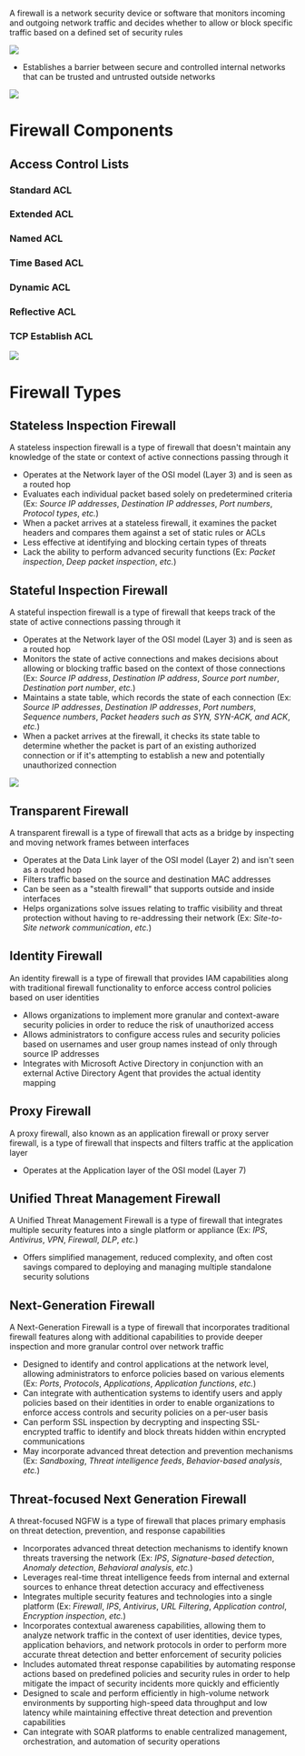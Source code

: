 A firewall is a network security device or software that monitors incoming and outgoing network traffic and decides whether to allow or block specific traffic based on a defined set of security rules

![](https://github.com/JonmarCorpuz/SecondBrain/blob/main/Assets/sdfbkdfndfnkdbskdsbjkdsbknsgbkn.png)

* Establishes a barrier between secure and controlled internal networks that can be trusted and untrusted outside networks 

![](https://github.com/JonmarCorpuz/SecondBrain/blob/main/Assets/Whitespace.png)

# Firewall Components

## Access Control Lists

### Standard ACL

### Extended ACL

### Named ACL

### Time Based ACL

### Dynamic ACL

### Reflective ACL

### TCP Establish ACL

![](https://github.com/JonmarCorpuz/SecondBrain/blob/main/Assets/Whitespace.png)

# Firewall Types

## Stateless Inspection Firewall

A stateless inspection firewall is a type of firewall that doesn't maintain any knowledge of the state or context of active connections passing through it

* Operates at the Network layer of the OSI model (Layer 3) and is seen as a routed hop 
* Evaluates each individual packet based solely on predetermined criteria (Ex: *Source IP addresses*, *Destination IP addresses*, *Port numbers*, *Protocol types*, *etc.*)
* When a packet arrives at a stateless firewall, it examines the packet headers and compares them against a set of static rules or ACLs
* Less effective at identifying and blocking certain types of threats
* Lack the ability to perform advanced security functions (Ex: *Packet inspection*, *Deep packet inspection*, *etc.*)

## Stateful Inspection Firewall

A stateful inspection firewall is a type of firewall that keeps track of the state of active connections passing through it

* Operates at the Network layer of the OSI model (Layer 3) and is seen as a routed hop 
* Monitors the state of active connections and makes decisions about allowing or blocking traffic based on the context of those connections (Ex: *Source IP address*, *Destination IP address*, *Source port number*, *Destination port number*, *etc.*)
* Maintains a state table, which records the state of each connection (Ex: *Source IP addresses*, *Destination IP addresses*, *Port numbers*, *Sequence numbers*, *Packet headers such as SYN, SYN-ACK, and ACK*, *etc.*)
* When a packet arrives at the firewall, it checks its state table to determine whether the packet is part of an existing authorized connection or if it's attempting to establish a new and potentially unauthorized connection

![](https://github.com/JonmarCorpuz/SecondBrain/blob/main/Assets/Whitespace.png)

## Transparent Firewall

A transparent firewall is a type of firewall that acts as a bridge by inspecting and moving network frames between interfaces

* Operates at the Data Link layer of the OSI model (Layer 2) and isn't seen as a routed hop
* Filters traffic based on the source and destination MAC addresses 
* Can be seen as a "stealth firewall" that supports outside and inside interfaces
* Helps organizations solve issues relating to traffic visibility and threat protection without having to re-addressing their network (Ex: *Site-to-Site network communication*, *etc.*)

## Identity Firewall

An identity firewall is a type of firewall that provides IAM capabilities along with traditional firewall functionality to enforce access control policies based on user identities

* Allows organizations to implement more granular and context-aware security policies in order to reduce the risk of unauthorized access
* Allows administrators to configure access rules and security policies based on usernames and user group names instead of only through source IP addresses
* Integrates with Microsoft Active Directory in conjunction with an external Active Directory Agent that provides the actual identity mapping

## Proxy Firewall

A proxy firewall, also known as an application firewall or proxy server firewall, is a type of firewall that inspects and filters traffic at the application layer

* Operates at the Application layer of the OSI model (Layer 7)

## Unified Threat Management Firewall

A Unified Threat Management Firewall is a type of firewall that integrates multiple security features into a single platform or appliance (Ex: *IPS*, *Antivirus*, *VPN*, *Firewall*, *DLP*, *etc.*)

* Offers simplified management, reduced complexity, and often cost savings compared to deploying and managing multiple standalone security solutions

## Next-Generation Firewall

A Next-Generation Firewall is a type of firewall that incorporates traditional firewall features along with additional capabilities to provide deeper inspection and more granular control over network traffic

* Designed to identify and control applications at the network level, allowing administrators to enforce policies based on various elements (Ex: *Ports*, *Protocols*, *Applications*, *Application functions*, *etc.*)
* Can integrate with authentication systems to identify users and apply policies based on their identities in order to enable organizations to enforce access controls and security policies on a per-user basis
* Can perform SSL inspection by decrypting and inspecting SSL-encrypted traffic to identify and block threats hidden within encrypted communications
* May incorporate advanced threat detection and prevention mechanisms (Ex: *Sandboxing*, *Threat intelligence feeds*, *Behavior-based analysis*, *etc.*)

## Threat-focused Next Generation Firewall

A threat-focused NGFW is a type of firewall that places primary emphasis on threat detection, prevention, and response capabilities

* Incorporates advanced threat detection mechanisms to identify known threats traversing the network (Ex: *IPS*, *Signature-based detection*, *Anomaly detection*, *Behavioral analysis*, *etc.*)
* Leverages real-time threat intelligence feeds from internal and external sources to enhance threat detection accuracy and effectiveness
* Integrates multiple security features and technologies into a single platform (Ex: *Firewall*, *IPS*, *Antivirus*, *URL Filtering*, *Application control*, *Encryption inspection*, *etc.*)
* Incorporates contextual awareness capabilities, allowing them to analyze network traffic in the context of user identities, device types, application behaviors, and network protocols in order to perform more accurate threat detection and better enforcement of security policies
* Includes automated threat response capabilities by automating response actions based on predefined policies and security rules in order to help mitigate the impact of security incidents more quickly and efficiently
* Designed to scale and perform efficiently in high-volume network environments by supporting high-speed data throughput and low latency while maintaining effective threat detection and prevention capabilities
* Can integrate with SOAR platforms to enable centralized management, orchestration, and automation of security operations
